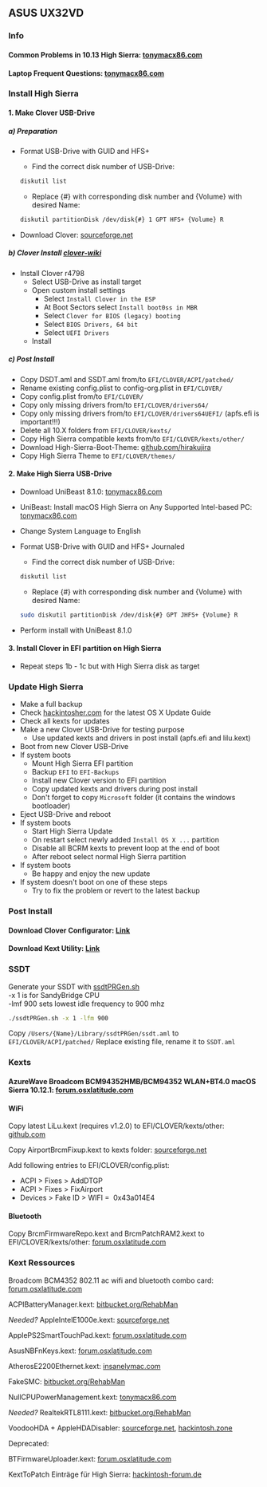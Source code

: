 ## ASUS UX32VD

### Info

#### Common Problems in 10.13 High Sierra: [tonymacx86.com](https://www.tonymacx86.com/threads/readme-common-problems-in-10-13-high-sierra.233582/)

#### Laptop Frequent Questions: [tonymacx86.com](https://www.tonymacx86.com/threads/faq-read-first-laptop-frequent-questions.164990/)

### Install High Sierra

#### 1. Make Clover USB-Drive

##### a) Preparation

- Format USB-Drive with GUID and HFS+
  - Find the correct disk number of USB-Drive:

  ```sh
  diskutil list
  ```

  - Replace {#} with corresponding disk number and {Volume} with desired Name:

  ```sh
  diskutil partitionDisk /dev/disk{#} 1 GPT HFS+ {Volume} R
  ```

- Download Clover: [sourceforge.net](https://sourceforge.net/projects/cloverefiboot/)

##### b) Clover Install [clover-wiki](https://clover-wiki.zetam.org/Installation)

- Install Clover r4798
  - Select USB-Drive as install target
  - Open custom install settings
    - Select `Install Clover in the ESP`
    - At Boot Sectors select `Install boot0ss in MBR`
    - Select `Clover for BIOS (legacy) booting`
    - Select `BIOS Drivers, 64 bit`
    - Select `UEFI Drivers`
  - Install

##### c) Post Install

- Copy DSDT.aml and SSDT.aml from/to `EFI/CLOVER/ACPI/patched/`
- Rename existing config.plist to config-org.plist in `EFI/CLOVER/`
- Copy config.plist from/to `EFI/CLOVER/`
- Copy only missing drivers from/to `EFI/CLOVER/drivers64/`
- Copy only missing drivers from/to `EFI/CLOVER/drivers64UEFI/` (apfs.efi is important!!!)
- Delete all 10.X folders from `EFI/CLOVER/kexts/`
- Copy High Sierra compatible kexts from/to `EFI/CLOVER/kexts/other/`
- Download High-Sierra-Boot-Theme: [github.com/hirakujira](https://github.com/hirakujira/High-Sierra-Boot-Theme)
- Copy High Sierra Theme to `EFI/CLOVER/themes/`

#### 2. Make High Sierra USB-Drive

- Download UniBeast 8.1.0: [tonymacx86.com](https://www.tonymacx86.com/resources/unibeast-8-1-0.353/)
- UniBeast: Install macOS High Sierra on Any Supported Intel-based PC: [tonymacx86.com](https://www.tonymacx86.com/threads/unibeast-install-macos-high-sierra-on-any-supported-intel-based-pc.235474/)
- Change System Language to English
- Format USB-Drive with GUID and HFS+ Journaled
  - Find the correct disk number of USB-Drive:

  ```sh
  diskutil list
  ```

  - Replace {#} with corresponding disk number and {Volume} with desired Name:

  ```sh
  sudo diskutil partitionDisk /dev/disk{#} GPT JHFS+ {Volume} R
  ```

- Perform install with UniBeast 8.1.0

#### 3. Install Clover in EFI partition on High Sierra

- Repeat steps 1b - 1c but with High Sierra disk as target

### Update High Sierra

- Make a full backup
- Check [hackintosher.com](https://hackintosher.com/guides/) for the latest OS X Update Guide
- Check all kexts for updates
- Make a new Clover USB-Drive for testing purpose
  - Use updated kexts and drivers in post install (apfs.efi and lilu.kext)
- Boot from new Clover USB-Drive
- If system boots
  - Mount High Sierra EFI partition
  - Backup `EFI` to `EFI-Backups`
  - Install new Clover version to EFI partition
  - Copy updated kexts and drivers during post install
  - Don't forget to copy `Microsoft` folder (it contains the windows bootloader)
- Eject USB-Drive and reboot
- If system boots
  - Start High Sierra Update
  - On restart select newly added `Install OS X ...` partition
  - Disable all BCRM kexts to prevent loop at the end of boot
  - After reboot select normal High Sierra partition
- If system boots
  - Be happy and enjoy the new update
- If system doesn't boot on one of these steps 
  - Try to fix the problem or revert to the latest backup

### Post Install

#### Download Clover Configurator: [Link](http://mackie100projects.altervista.org/download-clover-configurator/)

#### Download Kext Utility: [Link](http://cvad-mac.narod.ru/index/0-4)

### SSDT

Generate your SSDT with [ssdtPRGen.sh](https://github.com/Piker-Alpha/ssdtPRGen.sh)
<br>-x 1 is for SandyBridge CPU
<br>-lmf 900 sets lowest idle frequency to 900 mhz

```sh
./ssdtPRGen.sh -x 1 -lfm 900
```

Copy `/Users/{Name}/Library/ssdtPRGen/ssdt.aml` to `EFI/CLOVER/ACPI/patched/`
Replace existing file, rename it to `SSDT.aml`

### Kexts

#### AzureWave Broadcom BCM94352HMB/BCM94352 WLAN+BT4.0 macOS Sierra 10.12.1: [forum.osxlatitude.com](http://forum.osxlatitude.com/index.php?/topic/9414-azurewave-broadcom-bcm94352hmbbcm94352-wlanbt40-macos-sierra-10121/)

#### WiFi

Copy latest LiLu.kext (requires v1.2.0) to EFI/CLOVER/kexts/other: [github.com](https://github.com/vit9696/Lilu/releases)

Copy AirportBrcmFixup.kext to kexts folder: [sourceforge.net](https://sourceforge.net/projects/airportbrcmfixup/files/)

Add following entries to EFI/CLOVER/config.plist:
- ACPI > Fixes > AddDTGP
- ACPI > Fixes > FixAirport
- Devices > Fake ID > WIFI =  0x43a014E4

#### Bluetooth

Copy BrcmFirmwareRepo.kext and BrcmPatchRAM2.kext to EFI/CLOVER/kexts/other: [forum.osxlatitude.com](http://forum.osxlatitude.com/index.php?app=core&module=attach&section=attach&attach_id=12117)

### Kext Ressources

Broadcom BCM4352 802.11 ac wifi and bluetooth combo card: [forum.osxlatitude.com](http://forum.osxlatitude.com/index.php?/topic/2767-broadcom-bcm4352-80211-ac-wifi-and-bluetooth-combo-card/)

ACPIBatteryManager.kext: [bitbucket.org/RehabMan](https://bitbucket.org/RehabMan/os-x-acpi-battery-driver/downloads/)

*Needed?* AppleIntelE1000e.kext: [sourceforge.net](https://sourceforge.net/projects/osx86drivers/)

ApplePS2SmartTouchPad.kext: [forum.osxlatitude.com](http://forum.osxlatitude.com/index.php?/topic/1948-elan-focaltech-and-synaptics-smart-touchpad-driver-mac-os-x/)

AsusNBFnKeys.kext: [forum.osxlatitude.com](http://forum.osxlatitude.com/index.php?/topic/1968-fn-hotkey-and-als-sensor-driver-for-asus-notebooks/)

AtherosE2200Ethernet.kext: [insanelymac.com](http://www.insanelymac.com/forum/files/file/313-atherose2200ethernet/)

FakeSMC: [bitbucket.org/RehabMan](https://bitbucket.org/RehabMan/os-x-fakesmc-kozlek/downloads/)

NullCPUPowerManagement.kext: [tonymacx86.com](https://www.tonymacx86.com/resources/nullcpupowermanagement.268/)

*Needed?* RealtekRTL8111.kext: [bitbucket.org/RehabMan](https://bitbucket.org/RehabMan/os-x-realtek-network/downloads/)

VoodooHDA + AppleHDADisabler: [sourceforge.net](https://sourceforge.net/projects/voodoohda/files/), [hackintosh.zone](https://www.hackintosh.zone/file/1023-voodoohda-290d10/)

Deprecated:

BTFirmwareUploader.kext: [forum.osxlatitude.com](http://forum.osxlatitude.com/index.php?/topic/2925-bluetooth-firmware-uploader/)

KextToPatch Einträge für High Sierra: [hackintosh-forum.de](https://www.hackintosh-forum.de/index.php/Thread/28676-Neue-Clover-KextsToPatch-Eintr%C3%A4ge-f%C3%BCr-Sierra-High-Sierra/)